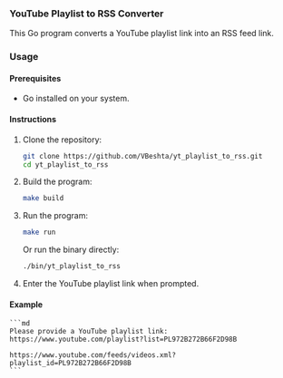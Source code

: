 ### YouTube Playlist to RSS Converter

This Go program converts a YouTube playlist link into an RSS feed link.

### Usage

#### Prerequisites

- Go installed on your system.

#### Instructions

1. Clone the repository:
   ```bash
   git clone https://github.com/VBeshta/yt_playlist_to_rss.git
   cd yt_playlist_to_rss
2. Build the program:
    ```bash
    make build
    ```
3. Run the program:
    ```bash
    make run
    ```
    Or run the binary directly:
    ```bash
    ./bin/yt_playlist_to_rss
    ```
4. Enter the YouTube playlist link when prompted.

#### Example
    ```md
    Please provide a YouTube playlist link:  https://www.youtube.com/playlist?list=PL972B272B66F2D98B

    https://www.youtube.com/feeds/videos.xml?playlist_id=PL972B272B66F2D98B
    ```